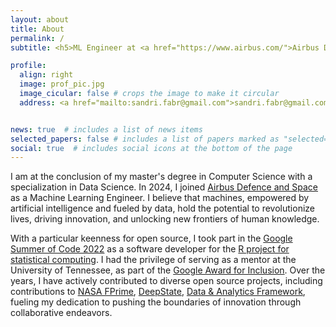 ```yaml
---
layout: about
title: About
permalink: /
subtitle: <h5>ML Engineer at <a href="https://www.airbus.com/">Airbus Defence and Space</a> | MSc in Computer Science </h5>

profile:
  align: right
  image: prof_pic.jpg
  image_cicular: false # crops the image to make it circular
  address: <a href="mailto:sandri.fabr@gmail.com">sandri.fabr@gmail.com</a><br/>Trento, Italy


news: true  # includes a list of news items
selected_papers: false # includes a list of papers marked as "selected={true}"
social: true  # includes social icons at the bottom of the page
---
```


I am at the conclusion of my master's degree in Computer Science with a specialization in Data Science. In 2024, I joined <a href="https://www.airbus.com/">Airbus Defence and Space</a> as a Machine Learning Engineer. I believe that machines, empowered by artificial intelligence and fueled by data, hold the potential to revolutionize lives, driving innovation, and unlocking new frontiers of human knowledge.


With a particular keenness for open source, I took part in the [Google Summer of Code 2022](https://summerofcode.withgoogle.com/programs/2022/projects/t87xbcg2) as a software developer for the [R project for statistical computing](https://www.r-project.org/). I had the privilege of serving as a mentor at the University of Tennessee, as part of the [Google Award for Inclusion](https://research.google/outreach/air-program/). Over the years, I have actively contributed to diverse open source projects, including contributions to [NASA FPrime](https://github.com/nasa/fprime), [DeepState](https://github.com/trailofbits/deepstate), [Data & Analytics Framework](https://docs.italia.it/italia/daf/), fueling my dedication to pushing the boundaries of innovation through collaborative endeavors.